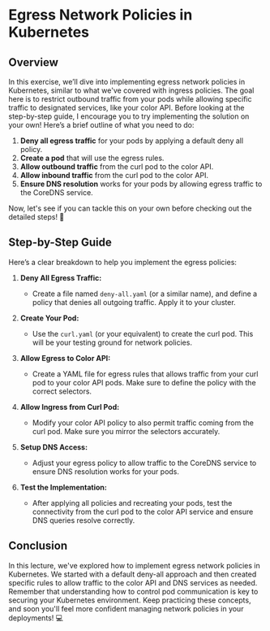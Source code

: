 # Egress Network Policies in Kubernetes

## Overview

In this exercise, we’ll dive into implementing egress network policies in Kubernetes, similar to what we've covered with ingress policies. The goal here is to restrict outbound traffic from your pods while allowing specific traffic to designated services, like your color API. Before looking at the step-by-step guide, I encourage you to try implementing the solution on your own! Here’s a brief outline of what you need to do:

1. **Deny all egress traffic** for your pods by applying a default deny all policy.
2. **Create a pod** that will use the egress rules.
3. **Allow outbound traffic** from the curl pod to the color API.
4. **Allow inbound traffic** from the curl pod to the color API.
5. **Ensure DNS resolution** works for your pods by allowing egress traffic to the CoreDNS service.

Now, let's see if you can tackle this on your own before checking out the detailed steps! 🚀

## Step-by-Step Guide

Here’s a clear breakdown to help you implement the egress policies:

1. **Deny All Egress Traffic:**

   - Create a file named `deny-all.yaml` (or a similar name), and define a policy that denies all outgoing traffic. Apply it to your cluster.

2. **Create Your Pod:**

   - Use the `curl.yaml` (or your equivalent) to create the curl pod. This will be your testing ground for network policies.

3. **Allow Egress to Color API:**

   - Create a YAML file for egress rules that allows traffic from your curl pod to your color API pods. Make sure to define the policy with the correct selectors.

4. **Allow Ingress from Curl Pod:**

   - Modify your color API policy to also permit traffic coming from the curl pod. Make sure you mirror the selectors accurately.

5. **Setup DNS Access:**

   - Adjust your egress policy to allow traffic to the CoreDNS service to ensure DNS resolution works for your pods.

6. **Test the Implementation:**
   - After applying all policies and recreating your pods, test the connectivity from the curl pod to the color API service and ensure DNS queries resolve correctly.

## Conclusion

In this lecture, we've explored how to implement egress network policies in Kubernetes. We started with a default deny-all approach and then created specific rules to allow traffic to the color API and DNS services as needed. Remember that understanding how to control pod communication is key to securing your Kubernetes environment. Keep practicing these concepts, and soon you'll feel more confident managing network policies in your deployments! 💻
